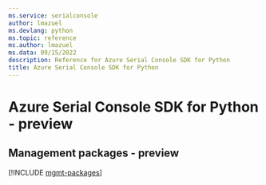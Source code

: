 ```yaml
---
ms.service: serialconsole
author: lmazuel
ms.devlang: python
ms.topic: reference
ms.author: lmazuel
ms.data: 09/15/2022
description: Reference for Azure Serial Console SDK for Python
title: Azure Serial Console SDK for Python
---
```

# Azure Serial Console SDK for Python - preview

## Management packages - preview
[!INCLUDE [mgmt-packages](serial-console-mgmt-index.md)]
